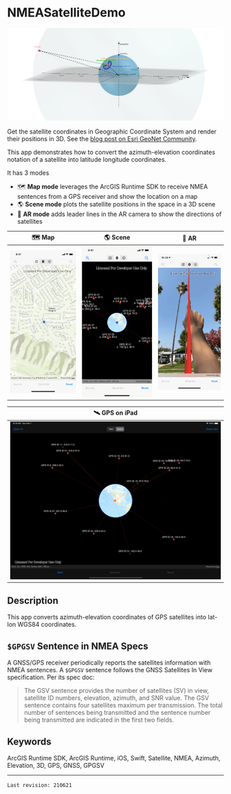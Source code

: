# NMEASatelliteDemo

![Satellites](title-image.png)

Get the satellite coordinates in Geographic Coordinate System and render their positions in 3D. See the [blog post on Esri GeoNet Community](https://community.esri.com/t5/arcgis-runtime-sdks-blog/positions-of-gps-satellites-in-3d/ba-p/1070293).

This app demonstrates how to convert the azimuth-elevation coordinates notation of a satellite into latitude longitude coordinates.

It has 3 modes

- 🗺 **Map mode** leverages the ArcGIS Runtime SDK to receive NMEA sentences from a GPS receiver and show the location on a map
- 🌎 **Scene mode** plots the satellite positions in the space in a 3D scene
- 🔭 **AR mode** adds leader lines in the AR camera to show the directions of satellites

|🗺 Map|🌎 Scene|🔭 AR|
|-|-|-|
|![map](screenshots/map.png)|![scene](screenshots/scene.png)|![AR](screenshots/AR.png)|

|🛰 GPS on iPad|
|-|
|![GPS satellites in 3D](screenshots/GPS.png)|

## Description

This app converts azimuth-elevation coordinates of GPS satellites into lat-lon WGS84 coordinates.

## `$GPGSV` Sentence in NMEA Specs

A GNSS/GPS receiver periodically reports the satellites information with NMEA sentences. A `$GPGSV` sentence follows the GNSS Satellites In View specification. Per its spec doc:

> The GSV sentence provides the number of satellites (SV) in view, satellite ID numbers, elevation,
azimuth, and SNR value. The GSV sentence contains four satellites maximum per transmission. The
total number of sentences being transmitted and the sentence number being transmitted are indicated in
the first two fields.

## Keywords

ArcGIS Runtime SDK, ArcGIS Runtime, iOS, Swift, Satellite, NMEA, Azimuth, Elevation, 3D, GPS, GNSS, GPGSV

---

```txt
Last revision: 210621
```